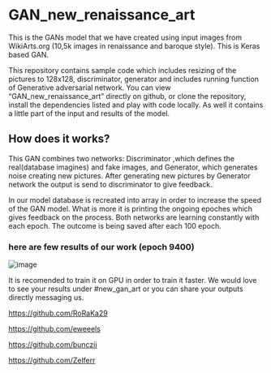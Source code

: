 # GAN_new_renaissance_art

This is the GANs model that we have created using input images from WikiArts.org (10,5k images in renaissance and baroque style). This is Keras based GAN.

This repository contains sample code which includes resizing of the pictures to 128x128, discriminator, generator and includes running function of Generative adversarial network.
You can view “GAN_new_renaissance_art” directly on github, or clone the repository, install the dependencies listed and play with code locally. As well it contains a little part of the input and results of the model.

## How does it works?
 This GAN combines two networks: Discriminator ,which defines the real(database imagines) and fake images, and Generator, which generates noise creating new pictures. After generating new pictures by Generator network the output is send to discriminator to give feedback. 
 
 In our model database is recreated into array in order to increase the speed of the GAN model. What is more it is printing the ongoing epoches which gives feedback on the process. Both networks are learning constantly with each epoch. The outcome is being saved after each 100 epoch.

### here are few results of our work (epoch 9400)
![image](https://user-images.githubusercontent.com/59648881/81001529-281cff80-8e48-11ea-842a-0b7cda5ef335.png)





It is recomended to train it on GPU in order to train it faster.
We would love to see your results under #new_gan_art or you can share your outputs directly messaging us.


  https://github.com/RoRaKa29

  https://github.com/eweeels

  https://github.com/bunczii
  
  https://github.com/Zelferr



